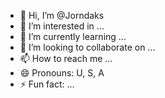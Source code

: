 - 👋 Hi, I’m @Jorndaks
- 👀 I’m interested in ...
- 🌱 I’m currently learning ...
- 💞️ I’m looking to collaborate on ...
- 📫 How to reach me ...
- 😄 Pronouns: U, S, A
- ⚡ Fun fact: ...

<!---
Jorndaks/Jorndaks is a ✨ special ✨ repository because its `README.md` (this file) appears on your GitHub profile.
You can click the Preview link to take a look at your changes.
--->
